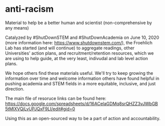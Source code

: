 # anti-racism
Material to help be a better human and scientist (non-comprehensive by any means)

Catalyzed by #ShutDownSTEM and #ShutDownAcademia on June 10, 2020 (more information here: https://www.shutdownstem.com/), the Froehlich Lab has started (and will continue) to aggregate readings, other Universities' action plans, and recruitment/retention resources, which we are using to help guide, at the very least, indivudal and lab level action plans.

We hope others find these materials useful. We'll try to keep growing the information over time and welcome information others have found helpful in pushing academia and STEM fields in a more equitable, inclusive, and just direction.

The main file of resoruce links can be found here: https://docs.google.com/spreadsheets/d/16ACelaGDMq8srQHZZ3vJWbGB5tMlXVQjLvUPJQxF9LI/edit#gid=0

Using this as an open-sourced way to be a part of action and accountability.
